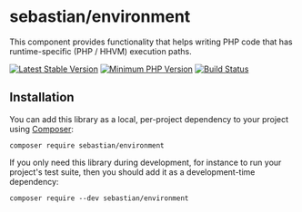 # sebastian/environment

This component provides functionality that helps writing PHP code that has runtime-specific (PHP / HHVM) execution paths.

[![Latest Stable Version](https://img.shields.io/packagist/v/sebastian/environment.svg?style=flat-square)](https://packagist.org/packages/sebastian/environment)
[![Minimum PHP Version](https://img.shields.io/badge/php-%3E%3D%207.1-8892BF.svg?style=flat-square)](https://php.net/)
[![Build Status](https://travis-ci.org/sebastianbergmann/environment.svg?branch=master)](https://travis-ci.org/sebastianbergmann/environment)

## Installation

You can add this library as a local, per-project dependency to your project using [Composer](https://getcomposer.org/):

    composer require sebastian/environment

If you only need this library during development, for instance to run your project's test suite, then you should add it as a development-time dependency:

    composer require --dev sebastian/environment
